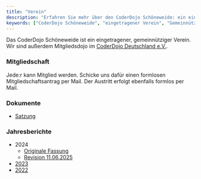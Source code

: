 ```yaml
---
title: "Verein"
description: "Erfahren Sie mehr über den CoderDojo Schöneweide: ein eingetragener Verein mit dem Ziel der digitalen Bildung für Kinder und Jugendliche."
keywords: ["CoderDojo Schöneweide", "eingetragener Verein", "Gemeinnützigkeit", "Mitgliedschaft", "Satzung", "Jahresberichte", "digitale Bildung", "Kinder", "Jugendliche", "Förderung"]
---
```


Das CoderDojo Schöneweide ist ein eingetragener, gemeinnütziger Verein.
Wir sind außerdem Mitgliedsdojo im [CoderDojo Deutschland e.V.](https://coderdojo-deutschland.de/).

### Mitgliedschaft
Jede:r kann Mitglied werden. Schicke uns dafür einen formlosen Mitgliedschaftsantrag per Mail. 
Der Austritt erfolgt ebenfalls formlos per Mail. 

### Dokumente
* [Satzung](/docs/verein/satzung.pdf)

### Jahresberichte
* 2024
  * [Originale Fassung](/docs/verein/Jahresbericht2024.pdf)
  * [Revision 11.06.2025](/docs/verein/Jahresbericht2024_Revision01.pdf)
* [2023](/docs/verein/Jahresbericht2023.pdf)
* [2022](/docs/verein/Jahresbericht2022.pdf)
